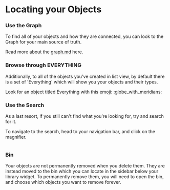 # Locating your Objects

### Use the Graph

To find all of your objects and how they are connected, you can look to the Graph for your main source of truth.

Read more about the [graph.md](../graph.md "mention") here.

### Browse through EVERYTHING

Additionally, to all of the objects you've created in list view, by default there is a set of 'Everything' which will show you your objects and their types.

Look for an object titled Everything with this emoji: :globe\_with\_meridians:

### Use the Search

As a last resort, if you still can't find what you're looking for, try and search for it.

To navigate to the search, head to your navigation bar, and click on the magnifier.

<figure><img src="../../.gitbook/assets/image (43).png" alt=""><figcaption></figcaption></figure>

### Bin

Your objects are not permanently removed when you delete them. They are instead moved to the bin which you can locate in the sidebar below your library widget. To permanently remove them, you will need to open the bin, and choose which objects you want to remove forever.&#x20;

<figure><img src="../../.gitbook/assets/image (75).png" alt=""><figcaption></figcaption></figure>
